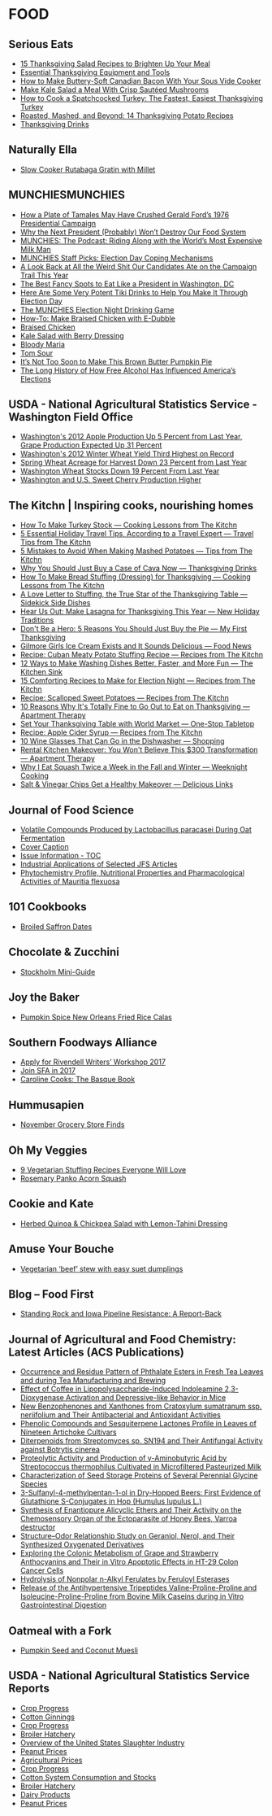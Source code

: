 # FOOD

## Serious Eats
- [15 Thanksgiving Salad Recipes to Brighten Up Your Meal](http://feeds.seriouseats.com/~r/seriouseatsfeaturesvideos/~3/0CyAvmj5I5k/thanksgiving-salad-recipes.html)
- [Essential Thanksgiving Equipment and Tools](http://feeds.seriouseats.com/~r/seriouseatsfeaturesvideos/~3/pc2TNnzVmtw/essential-tools)
- [How to Make Buttery-Soft Canadian Bacon With Your Sous Vide Cooker](http://feeds.seriouseats.com/~r/seriouseatsfeaturesvideos/~3/alAyvGJEd7Y/buttery-soft-canadian-bacon-breakfast-ham-sous-vide.html)
- [Make Kale Salad a Meal With Crisp Sautéed Mushrooms](http://feeds.seriouseats.com/~r/seriouseatsfeaturesvideos/~3/iH3L8c39Bfo/how-to-make-warm-kale-caramelized-mushroom-salad.html)
- [How to Cook a Spatchcocked Turkey: The Fastest, Easiest Thanksgiving Turkey](http://feeds.seriouseats.com/~r/seriouseatsfeaturesvideos/~3/hXq-JlyJdYo/how-to-spatchcock-cook-turkey-thanksgiving-fast-easy-way-spatchcocked.html)
- [Roasted, Mashed, and Beyond: 14 Thanksgiving Potato Recipes](http://feeds.seriouseats.com/~r/seriouseatsfeaturesvideos/~3/Hde4vQXyoWM/thanksgiving-potato-recipes.html)
- [Thanksgiving Drinks](http://feeds.seriouseats.com/~r/seriouseatsfeaturesvideos/~3/2rp_BUQIi8I/drinks)

## Naturally Ella
- [Slow Cooker Rutabaga Gratin with Millet](http://feedproxy.google.com/~r/NaturallyElla/~3/8j9PFJ2qiUU/)

## MUNCHIESMUNCHIES
- [How a Plate of Tamales May Have Crushed Gerald Ford’s 1976 Presidential Campaign](https://munchies.vice.com/en/articles/how-a-plate-of-tamales-may-have-crushed-gerald-fords-1976-presidential-campaign)
- [Why the Next President (Probably) Won’t Destroy Our Food System](https://munchies.vice.com/en/articles/why-the-next-president-probably-wont-destroy-our-food-system)
- [MUNCHIES: The Podcast: Riding Along with the World’s Most Expensive Milk Man](https://munchies.vice.com/en/articles/munchies-the-podcast-riding-along-with-the-worlds-most-expensive-milk-man)
- [MUNCHIES Staff Picks: Election Day Coping Mechanisms](https://munchies.vice.com/en/articles/munchies-staff-picks-election-day-coping-mechanisms)
- [A Look Back at All the Weird Shit Our Candidates Ate on the Campaign Trail This Year](https://munchies.vice.com/en/articles/presidential-candidates-campaign-trail-food-2016)
- [The Best Fancy Spots to Eat Like a President in Washington, DC](https://munchies.vice.com/en/articles/get-presidential-in-d-c-s-best-fancy-restaurants)
- [Here Are Some Very Potent Tiki Drinks to Help You Make It Through Election Day](https://munchies.vice.com/en/articles/how-to-turn-your-life-into-a-tiki-bar)
- [The MUNCHIES Election Night Drinking Game](https://munchies.vice.com/en/articles/the-munchies-election-night-drinking-game)
- [How-To: Make Braised Chicken with E-Dubble](https://munchies.vice.com/en/videos/how-to-braised-chicken)
- [Braised Chicken](https://munchies.vice.com/en/recipes/braised-chicken)
- [Kale Salad with Berry Dressing](https://munchies.vice.com/en/recipes/kale-salad-with-berry-dressing)
- [Bloody Maria](https://munchies.vice.com/en/recipes/bloody-maria)
- [Tom Sour](https://munchies.vice.com/en/recipes/tom-sour)
- [It’s Not Too Soon to Make This Brown Butter Pumpkin Pie](https://munchies.vice.com/en/articles/with-four-twenty-blackbirds-brown-butter-pumpkin-pie)
- [The Long History of How Free Alcohol Has Influenced America’s Elections](https://munchies.vice.com/en/articles/a-look-at-americas-long-weird-history-of-using-alcohol-to-control-its-elections)

## USDA - National Agricultural Statistics Service - Washington Field Office
- [Washington's 2012 Apple Production Up 5 Percent from Last Year, Grape Production Expected Up 31 Percent](http://www.nass.usda.gov/Statistics_by_State/Washington/Publications/Current_News_Release/appleaug.pdf)
- [Washington's 2012 Winter Wheat Yield Third Highest on Record](http://www.nass.usda.gov/Statistics_by_State/Washington/Publications/Current_News_Release/wwhtaug.pdf)
- [Spring Wheat Acreage for Harvest Down 23 Percent from Last Year](http://www.nass.usda.gov/Statistics_by_State/Washington/Publications/Current_News_Release/junacre.pdf)
- [Washington Wheat Stocks Down 19 Percent From Last Year](http://www.nass.usda.gov/Statistics_by_State/Washington/Publications/Current_News_Release/grstkjun.pdf)
- [Washington and U.S. Sweet Cherry Production Higher](http://www.nass.usda.gov/Statistics_by_State/Washington/Publications/Current_News_Release/swtchery.pdf)

## The Kitchn | Inspiring cooks, nourishing homes
- [How To Make Turkey Stock — Cooking Lessons from The Kitchn](http://feedproxy.google.com/~r/apartmenttherapy/thekitchn/~3/7OO2Vtj3fMk/how-to-make-turkey-stock-237636)
- [5 Essential Holiday Travel Tips, According to a Travel Expert — Travel Tips from The Kitchn](http://feedproxy.google.com/~r/apartmenttherapy/thekitchn/~3/IamWq9CWe94/5-essential-holiday-travel-tips-according-to-a-travel-expert-237460)
- [5 Mistakes to Avoid When Making Mashed Potatoes — Tips from The Kitchn](http://feedproxy.google.com/~r/apartmenttherapy/thekitchn/~3/UFL-VojS9D0/5-mistakes-to-avoid-when-making-mashed-potatoes-212271)
- [Why You Should Just Buy a Case of Cava Now — Thanksgiving Drinks](http://feedproxy.google.com/~r/apartmenttherapy/thekitchn/~3/VyjUHbdRCQk/why-you-should-just-buy-a-case-of-cava-now-237668)
- [How To Make Bread Stuffing (Dressing) for Thanksgiving — Cooking Lessons from The Kitchn](http://feedproxy.google.com/~r/apartmenttherapy/thekitchn/~3/VmRSxhK-S9M/how-to-make-easy-thanksgiving-stuffing-cooking-lessons-from-the-kitchn-180112)
- [A Love Letter to Stuffing, the True Star of the Thanksgiving Table — Sidekick Side Dishes](http://feedproxy.google.com/~r/apartmenttherapy/thekitchn/~3/kzFXZbukI6U/a-love-letter-to-stuffing-the-true-star-of-the-thanksgiving-table-237367)
- [Hear Us Out: Make Lasagna for Thanksgiving This Year — New Holiday Traditions](http://feedproxy.google.com/~r/apartmenttherapy/thekitchn/~3/Y62oxm9ahjM/hear-us-out-make-lasagna-for-thanksgiving-this-year-237533)
- [Don't Be a Hero: 5 Reasons You Should Just Buy the Pie — My First Thanksgiving](http://feedproxy.google.com/~r/apartmenttherapy/thekitchn/~3/W-5JHA7_BtE/dont-be-a-hero-5-reasons-you-should-just-buy-the-pie-237633)
- [Gilmore Girls Ice Cream Exists and It Sounds Delicious — Food News](http://feedproxy.google.com/~r/apartmenttherapy/thekitchn/~3/PN88V1HCY70/gilmore-girls-ice-cream-exists-and-it-sounds-delicious-238608)
- [Recipe: Cuban Meaty Potato Stuffing Recipe — Recipes from The Kitchn](http://feedproxy.google.com/~r/apartmenttherapy/thekitchn/~3/VsIcztnqktY/recipe-cuban-meaty-potato-stuffing-recipe-237612)
- [12 Ways to Make Washing Dishes Better, Faster, and More Fun — The Kitchen Sink](http://feedproxy.google.com/~r/apartmenttherapy/thekitchn/~3/TKFs1rKVdrc/12-ways-to-make-washing-dishes-better-faster-and-more-fun-237657)
- [15 Comforting Recipes to Make for Election Night — Recipes from The Kitchn](http://feedproxy.google.com/~r/apartmenttherapy/thekitchn/~3/LtnwgyApf9M/15-comforting-recipes-to-make-for-election-night-238585)
- [Recipe: Scalloped Sweet Potatoes — Recipes from The Kitchn](http://feedproxy.google.com/~r/apartmenttherapy/thekitchn/~3/axaP4bExau0/recipe-scalloped-sweet-potatoes-237172)
- [10 Reasons Why It's Totally Fine to Go Out to Eat on Thanksgiving — Apartment Therapy](http://feedproxy.google.com/~r/apartmenttherapy/thekitchn/~3/hQ-imKJpjGM/10-reasons-why-its-totally-fine-to-go-out-to-eat-on-thanksgiving-238456)
- [Set Your Thanksgiving Table with World Market — One-Stop Tabletop](http://feedproxy.google.com/~r/apartmenttherapy/thekitchn/~3/zWSYPwNVxDg/set-your-thanksgiving-table-with-world-market-237448)
- [Recipe: Apple Cider Syrup — Recipes from The Kitchn](http://feedproxy.google.com/~r/apartmenttherapy/thekitchn/~3/ZkLTp-tGmb8/recipe-apple-cider-syrup-237096)
- [10 Wine Glasses That Can Go in the Dishwasher — Shopping](http://feedproxy.google.com/~r/apartmenttherapy/thekitchn/~3/vHuyYK7WesI/10-wine-glasses-that-can-go-in-the-dishwasher-237649)
- [Rental Kitchen Makeover: You Won't Believe This $300 Transformation — Apartment Therapy](http://feedproxy.google.com/~r/apartmenttherapy/thekitchn/~3/9q0RRkR2-sE/rental-kitchen-makeover-you-wont-believe-this-300-transformation-238455)
- [Why I Eat Squash Twice a Week in the Fall and Winter — Weeknight Cooking](http://feedproxy.google.com/~r/apartmenttherapy/thekitchn/~3/qNiQkTAMZ4Q/why-i-eat-squash-twice-a-week-in-the-fall-and-winter-237513)
- [Salt &amp; Vinegar Chips Get a Healthy Makeover — Delicious Links](http://feedproxy.google.com/~r/apartmenttherapy/thekitchn/~3/gv-py9GpZGo/salt-amp-vinegar-chips-get-a-healthy-makeover-238450)

## Journal of Food Science
- [Volatile Compounds Produced by Lactobacillus paracasei During Oat Fermentation](http://onlinelibrary.wiley.com/resolve/doi?DOI=10.1111%2F1750-3841.13547)
- [Cover Caption](http://onlinelibrary.wiley.com/resolve/doi?DOI=10.1111%2F1750-3841.13047)
- [Issue Information - TOC](http://onlinelibrary.wiley.com/resolve/doi?DOI=10.1111%2F1750-3841.13050)
- [Industrial Applications of Selected JFS Articles](http://onlinelibrary.wiley.com/resolve/doi?DOI=10.1111%2F1750-3841.13049)
- [Phytochemistry Profile, Nutritional Properties and Pharmacological Activities of Mauritia flexuosa](http://onlinelibrary.wiley.com/resolve/doi?DOI=10.1111%2F1750-3841.13529)

## 101 Cookbooks
- [Broiled Saffron Dates](http://feeds.101cookbooks.com/~r/101Cookbooks/~3/ySR69DnWxSY/broiled-saffron-dates-recipe.html)

## Chocolate & Zucchini
- [Stockholm Mini-Guide](http://chocolateandzucchini.com/travels/stockholm-mini-guide/)

## Joy the Baker
- [Pumpkin Spice New Orleans Fried Rice Calas](http://joythebaker.com/2016/11/pumpkin-spice-new-orleans-fried-rice-cakes/)

## Southern Foodways Alliance
- [Apply for Rivendell Writers’ Workshop 2017](http://www.southernfoodways.org/apply-for-rivendell-writers-workshop-2017/)
- [Join SFA in 2017](http://www.southernfoodways.org/join-sfa-in-2017/)
- [Caroline Cooks: The Basque Book](http://www.southernfoodways.org/caroline-cooks-the-basque-book/)

## Hummusapien
- [November Grocery Store Finds](http://www.hummusapien.com/november-grocery-store-finds/)

## Oh My Veggies
- [9 Vegetarian Stuffing Recipes Everyone Will Love](http://ohmyveggies.com/9-vegetarian-stuffing-recipes-everyone-will-love/)
- [Rosemary Panko Acorn Squash](http://ohmyveggies.com/rosemary-panko-acorn-squash/)

## Cookie and Kate
- [Herbed Quinoa & Chickpea Salad with Lemon-Tahini Dressing](http://feedproxy.google.com/~r/CookieAndKate/~3/eHSAtDvZSWE/)

## Amuse Your Bouche
- [Vegetarian ‘beef’ stew with easy suet dumplings](http://feedproxy.google.com/~r/amuse-your-bouche/MZbY/~3/5Hg9MxILrm0/)

## Blog – Food First
- [Standing Rock and Iowa Pipeline Resistance: A Report-Back](https://foodfirst.org/standing-rock-and-iowa-pipeline-resistance-a-report-back/)

## Journal of Agricultural and Food Chemistry: Latest Articles (ACS Publications)
- [Occurrence and Residue Pattern of Phthalate Esters
in Fresh Tea Leaves and during Tea Manufacturing and Brewing](http://feedproxy.google.com/~r/acs/jafcau/~3/7FhBipAUo9w/acs.jafc.6b03864)
- [Effect of Coffee in Lipopolysaccharide-Induced Indoleamine
2,3-Dioxygenase Activation and Depressive-like Behavior in Mice](http://feedproxy.google.com/~r/acs/jafcau/~3/ciUMTu2iA_w/acs.jafc.6b03568)
- [New Benzophenones and Xanthones from Cratoxylum
sumatranum ssp. neriifolium and Their Antibacterial
and Antioxidant Activities](http://feedproxy.google.com/~r/acs/jafcau/~3/ZeodkiN-oRs/acs.jafc.6b03643)
- [Phenolic Compounds and Sesquiterpene Lactones Profile
in Leaves of Nineteen Artichoke Cultivars](http://feedproxy.google.com/~r/acs/jafcau/~3/5LLEJOhoHfg/acs.jafc.6b03856)
- [Diterpenoids from Streptomyces sp. SN194 and Their
Antifungal Activity against Botrytis cinerea](http://feedproxy.google.com/~r/acs/jafcau/~3/ygfEw2wNYz8/acs.jafc.6b03645)
- [Proteolytic Activity and Production of γ-Aminobutyric
Acid by Streptococcus thermophilus Cultivated
in Microfiltered Pasteurized Milk](http://feedproxy.google.com/~r/acs/jafcau/~3/VqgKliPPGNA/acs.jafc.6b03403)
- [Characterization of Seed Storage Proteins of Several
Perennial Glycine Species](http://feedproxy.google.com/~r/acs/jafcau/~3/-K9a794y-xY/acs.jafc.6b03677)
- [3-Sulfanyl-4-methylpentan-1-ol in Dry-Hopped Beers: First Evidence of Glutathione S-Conjugates in Hop (Humulus lupulus L.)](http://feedproxy.google.com/~r/acs/jafcau/~3/Dt-frUv0tSE/acs.jafc.6b03788)
- [Synthesis of Enantiopure Alicyclic Ethers and Their
Activity on the Chemosensory Organ of the Ectoparasite of Honey Bees, Varroa destructor](http://feedproxy.google.com/~r/acs/jafcau/~3/Sgk4G3lvQko/acs.jafc.6b03492)
- [Structure–Odor Relationship Study on Geraniol,
Nerol, and Their Synthesized Oxygenated Derivatives](http://feedproxy.google.com/~r/acs/jafcau/~3/2m4qtcnRgeg/acs.jafc.6b04534)
- [Exploring the Colonic Metabolism of Grape and Strawberry
Anthocyanins and Their in Vitro Apoptotic Effects in HT-29 Colon Cancer
Cells](http://feedproxy.google.com/~r/acs/jafcau/~3/dfUm5CPO3dE/acs.jafc.6b04096)
- [Hydrolysis of Nonpolar n-Alkyl
Ferulates by Feruloyl Esterases](http://feedproxy.google.com/~r/acs/jafcau/~3/IIjKBX-9g5k/acs.jafc.6b02694)
- [Release of the Antihypertensive Tripeptides Valine-Proline-Proline
and Isoleucine-Proline-Proline from Bovine Milk Caseins during in
Vitro Gastrointestinal Digestion](http://feedproxy.google.com/~r/acs/jafcau/~3/VsD5oJFcMHQ/acs.jafc.6b03271)

## Oatmeal with a Fork
- [Pumpkin Seed and Coconut Muesli](http://www.oatmealwithafork.com/2016/11/07/pumpkin-seed-and-coconut-muesli/)

## USDA - National Agricultural Statistics Service Reports
- [Crop Progress](http://www.nass.usda.gov/Publications/Todays_Reports/reports/prog4616.pdf)
- [Cotton Ginnings](http://www.nass.usda.gov/Publications/Todays_Reports/reports/ctgn4416.pdf)
- [Crop Progress](http://www.nass.usda.gov/Publications/Todays_Reports/reports/prog4416.pdf)
- [Broiler Hatchery](http://www.nass.usda.gov/Publications/Todays_Reports/reports/brls4416.pdf)
- [Overview of the United States Slaughter Industry](http://www.nass.usda.gov/Publications/Todays_Reports/reports/usslau16.pdf)
- [Peanut Prices](http://www.nass.usda.gov/Publications/Todays_Reports/reports/pnpr4416.pdf)
- [Agricultural Prices](http://www.nass.usda.gov/Publications/Todays_Reports/reports/agpr1016.pdf)
- [Crop Progress](http://www.nass.usda.gov/Publications/Todays_Reports/reports/prog4516.pdf)
- [Cotton System Consumption and Stocks](http://www.nass.usda.gov/Publications/Todays_Reports/reports/cact1116.pdf)
- [Broiler Hatchery](http://www.nass.usda.gov/Publications/Todays_Reports/reports/brls4516.pdf)
- [Dairy Products](http://www.nass.usda.gov/Publications/Todays_Reports/reports/dary1116.pdf)
- [Peanut Prices](http://www.nass.usda.gov/Publications/Todays_Reports/reports/pnpr4516.pdf)


